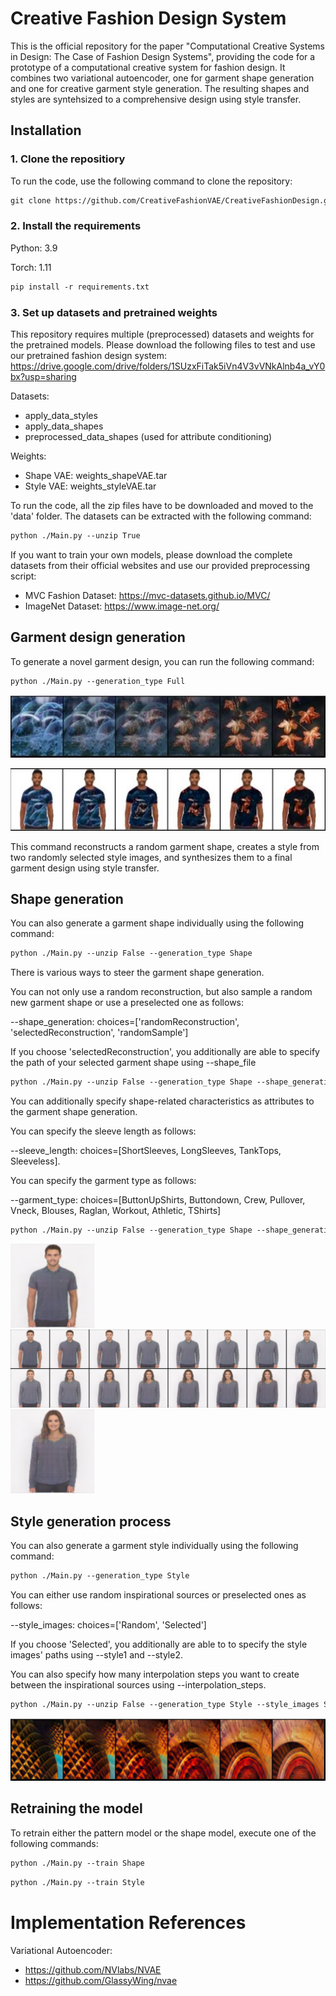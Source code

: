 # Creative Fashion Design System
This is the official repository for the paper "Computational Creative Systems in Design: The Case of Fashion Design Systems", providing the code for a prototype of a computational creative system for fashion design. It combines two variational autoencoder, one for garment shape generation and one for creative garment style generation. The resulting shapes and styles are syntehsized to a comprehensive design using style transfer. 


## Installation

### 1. Clone the repositiory
To run the code, use the following command to clone the repository:
```diff
git clone https://github.com/CreativeFashionVAE/CreativeFashionDesign.git
```

### 2. Install the requirements
Python: 3.9

Torch: 1.11

```diff
pip install -r requirements.txt
```


### 3. Set up datasets and pretrained weights
This repository requires multiple (preprocessed) datasets and weights for the pretrained models. Please download the following files to test and use our pretrained fashion design system: 
https://drive.google.com/drive/folders/1SUzxFiTak5iVn4V3vVNkAlnb4a_vY0bx?usp=sharing

Datasets: 
- apply_data_styles
- apply_data_shapes
- preprocessed_data_shapes (used for attribute conditioning)

Weights: 
- Shape VAE: weights_shapeVAE.tar
- Style VAE: weights_styleVAE.tar

To run the code, all the zip files have to be downloaded and moved to the 'data' folder. The datasets can be extracted with the following command:
```diff
python ./Main.py --unzip True
```
If you want to train your own models, please download the complete datasets from their official websites and use our provided preprocessing script: 
- MVC Fashion Dataset: https://mvc-datasets.github.io/MVC/
- ImageNet Dataset: https://www.image-net.org/ 


## Garment design generation 
To generate a novel garment design, you can run the following command: 

```diff
python ./Main.py --generation_type Full 
```
<p align="center">
  <img 
    width="600"
    height="100"
    src="output/sample_images/pattern_interpolation1.jpg"
  >
</p>
<p align="center">
  <img 
    width="600"
    height="100"
    src="output/sample_images/style_interpolation1.jpg"
  >
</p>

This command reconstructs a random garment shape, creates a style from two randomly selected style images, and synthesizes them to a final garment design using style transfer. 


## Shape generation
You can also generate a garment shape individually using the following command: 

```diff
python ./Main.py --unzip False --generation_type Shape
```

There is various ways to steer the garment shape generation. 

You can not only use a random reconstruction, but also sample a random new garment shape or use a preselected one as follows: 

--shape_generation: choices=['randomReconstruction', 'selectedReconstruction', 'randomSample']

If you choose 'selectedReconstruction', you additionally are able to specify the path of your selected garment shape using --shape_file

```diff
python ./Main.py --unzip False --generation_type Shape --shape_generation selectedReconstruction --shape_file 1114700_0.jpg
```

You can additionally specify shape-related characteristics as attributes to the garment shape generation. 

You can specify the sleeve length as follows:

--sleeve_length: choices=[ShortSleeves, LongSleeves, TankTops, Sleeveless]. 

You can specify the garment type as follows:

--garment_type: choices=[ButtonUpShirts, Buttondown, Crew, Pullover, Vneck, Blouses, Raglan, Workout, Athletic, TShirts]

```diff
python ./Main.py --unzip False --generation_type Shape --shape_generation selectedReconstruction --gender Womens --sleeve_length LongSleeves --garment_type Vneck
```
<img src="output/sample_images/recon1.png" width="134">   <img src="output/sample_images/applied1.png" width="537"> <img src="output/sample_images/final1.png" width="134">


## Style generation process
You can also generate a garment style individually using the following command: 

```diff
python ./Main.py --generation_type Style
```

You can either use random inspirational sources or preselected ones as follows: 

--style_images: choices=['Random', 'Selected']

If you choose 'Selected', you additionally are able to to specify the style images' paths using --style1 and --style2.

You can also specify how many interpolation steps you want to create between the inspirational sources using --interpolation_steps. 

```diff
python ./Main.py --unzip False --generation_type Style --style_images Selected --style1 "abstract_brown (5).jpg" --style2 "abstract_brown (39).jpg" --interpolation_steps 6
```

<p align="center">
  <img 
    width="600"
    height="100"
    src="output/sample_images/style_interpolation_selected.png"
  >
</p>

## Retraining the model
To retrain either the pattern model or the shape model, execute one of the following commands:
```diff
python ./Main.py --train Shape
```
```diff
python ./Main.py --train Style
```


# Implementation References
Variational Autoencoder:
- https://github.com/NVlabs/NVAE
- https://github.com/GlassyWing/nvae



